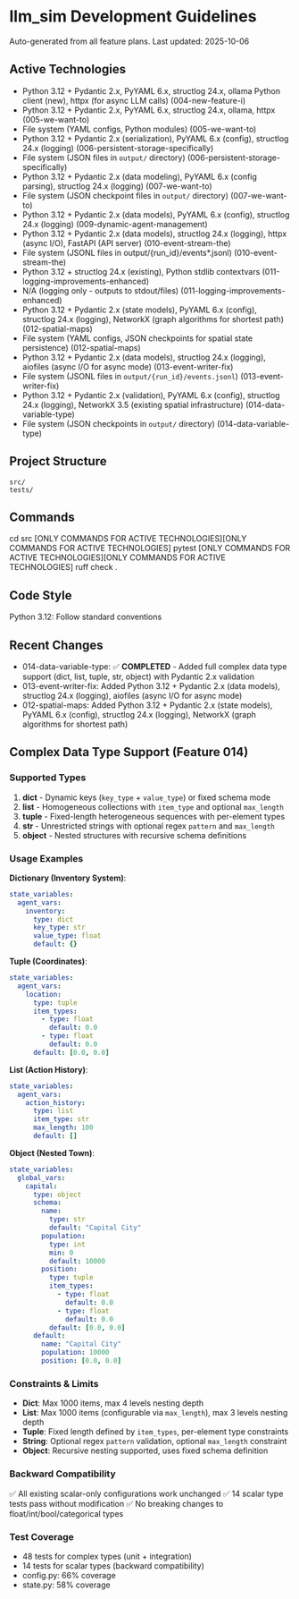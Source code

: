 # llm_sim Development Guidelines

Auto-generated from all feature plans. Last updated: 2025-10-06

## Active Technologies
- Python 3.12 + Pydantic 2.x, PyYAML 6.x, structlog 24.x, ollama Python client (new), httpx (for async LLM calls) (004-new-feature-i)
- Python 3.12 + Pydantic 2.x, PyYAML 6.x, structlog 24.x, ollama, httpx (005-we-want-to)
- File system (YAML configs, Python modules) (005-we-want-to)
- Python 3.12 + Pydantic 2.x (serialization), PyYAML 6.x (config), structlog 24.x (logging) (006-persistent-storage-specifically)
- File system (JSON files in `output/` directory) (006-persistent-storage-specifically)
- Python 3.12 + Pydantic 2.x (data modeling), PyYAML 6.x (config parsing), structlog 24.x (logging) (007-we-want-to)
- File system (JSON checkpoint files in `output/` directory) (007-we-want-to)
- Python 3.12 + Pydantic 2.x (data models), PyYAML 6.x (config), structlog 24.x (logging) (009-dynamic-agent-management)
- Python 3.12 + Pydantic 2.x (data models), structlog 24.x (logging), httpx (async I/O), FastAPI (API server) (010-event-stream-the)
- File system (JSONL files in output/{run_id}/events*.jsonl) (010-event-stream-the)
- Python 3.12 + structlog 24.x (existing), Python stdlib contextvars (011-logging-improvements-enhanced)
- N/A (logging only - outputs to stdout/files) (011-logging-improvements-enhanced)
- Python 3.12 + Pydantic 2.x (state models), PyYAML 6.x (config), structlog 24.x (logging), NetworkX (graph algorithms for shortest path) (012-spatial-maps)
- File system (YAML configs, JSON checkpoints for spatial state persistence) (012-spatial-maps)
- Python 3.12 + Pydantic 2.x (data models), structlog 24.x (logging), aiofiles (async I/O for async mode) (013-event-writer-fix)
- File system (JSONL files in `output/{run_id}/events.jsonl`) (013-event-writer-fix)
- Python 3.12 + Pydantic 2.x (validation), PyYAML 6.x (config), structlog 24.x (logging), NetworkX 3.5 (existing spatial infrastructure) (014-data-variable-type)
- File system (JSON checkpoints in `output/` directory) (014-data-variable-type)

## Project Structure
```
src/
tests/
```

## Commands
cd src [ONLY COMMANDS FOR ACTIVE TECHNOLOGIES][ONLY COMMANDS FOR ACTIVE TECHNOLOGIES] pytest [ONLY COMMANDS FOR ACTIVE TECHNOLOGIES][ONLY COMMANDS FOR ACTIVE TECHNOLOGIES] ruff check .

## Code Style
Python 3.12: Follow standard conventions

## Recent Changes
- 014-data-variable-type: ✅ **COMPLETED** - Added full complex data type support (dict, list, tuple, str, object) with Pydantic 2.x validation
- 013-event-writer-fix: Added Python 3.12 + Pydantic 2.x (data models), structlog 24.x (logging), aiofiles (async I/O for async mode)
- 012-spatial-maps: Added Python 3.12 + Pydantic 2.x (state models), PyYAML 6.x (config), structlog 24.x (logging), NetworkX (graph algorithms for shortest path)

## Complex Data Type Support (Feature 014)

### Supported Types
1. **dict** - Dynamic keys (`key_type` + `value_type`) or fixed schema mode
2. **list** - Homogeneous collections with `item_type` and optional `max_length`
3. **tuple** - Fixed-length heterogeneous sequences with per-element types
4. **str** - Unrestricted strings with optional regex `pattern` and `max_length`
5. **object** - Nested structures with recursive schema definitions

### Usage Examples

**Dictionary (Inventory System)**:
```yaml
state_variables:
  agent_vars:
    inventory:
      type: dict
      key_type: str
      value_type: float
      default: {}
```

**Tuple (Coordinates)**:
```yaml
state_variables:
  agent_vars:
    location:
      type: tuple
      item_types:
        - type: float
          default: 0.0
        - type: float
          default: 0.0
      default: [0.0, 0.0]
```

**List (Action History)**:
```yaml
state_variables:
  agent_vars:
    action_history:
      type: list
      item_type: str
      max_length: 100
      default: []
```

**Object (Nested Town)**:
```yaml
state_variables:
  global_vars:
    capital:
      type: object
      schema:
        name:
          type: str
          default: "Capital City"
        population:
          type: int
          min: 0
          default: 10000
        position:
          type: tuple
          item_types:
            - type: float
              default: 0.0
            - type: float
              default: 0.0
          default: [0.0, 0.0]
      default:
        name: "Capital City"
        population: 10000
        position: [0.0, 0.0]
```

### Constraints & Limits
- **Dict**: Max 1000 items, max 4 levels nesting depth
- **List**: Max 1000 items (configurable via `max_length`), max 3 levels nesting depth
- **Tuple**: Fixed length defined by `item_types`, per-element type constraints
- **String**: Optional regex `pattern` validation, optional `max_length` constraint
- **Object**: Recursive nesting supported, uses fixed schema definition

### Backward Compatibility
✅ All existing scalar-only configurations work unchanged
✅ 14 scalar type tests pass without modification
✅ No breaking changes to float/int/bool/categorical types

### Test Coverage
- 48 tests for complex types (unit + integration)
- 14 tests for scalar types (backward compatibility)
- config.py: 66% coverage
- state.py: 58% coverage

<!-- MANUAL ADDITIONS START -->
<!-- MANUAL ADDITIONS END -->

